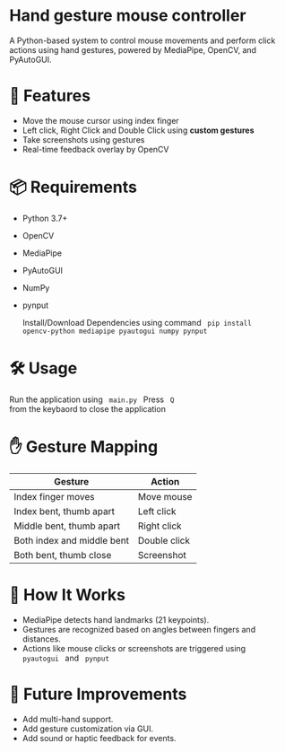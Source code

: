 # Hand gesture mouse controller
A Python-based system to control mouse movements and perform click actions using hand gestures, powered by MediaPipe, OpenCV, and PyAutoGUI.

# 🚀 Features

- Move the mouse cursor using index finger
- Left click, Right Click and Double Click using **custom gestures**
- Take screenshots using gestures
- Real-time feedback overlay by OpenCV

# 📦 Requirements

- Python 3.7+
- OpenCV
- MediaPipe
- PyAutoGUI
- NumPy
- pynput

  Install/Download Dependencies using command
  <code> pip install opencv-python mediapipe pyautogui numpy pynput </code>

# 🛠️ Usage
Run the application using <code> main.py </code>
Press <code> Q </code> from the keybaord to close the application

# ✋ Gesture Mapping

| Gesture                    | Action       |
| -------------------------- | ------------ |
| Index finger moves         | Move mouse   |
| Index bent, thumb apart    | Left click   |
| Middle bent, thumb apart   | Right click  |
| Both index and middle bent | Double click |
| Both bent, thumb close     | Screenshot   |

# 🧠 How It Works
- MediaPipe detects hand landmarks (21 keypoints).
- Gestures are recognized based on angles between fingers and distances.
- Actions like mouse clicks or screenshots are triggered using <code> pyautogui </code> and <code> pynput </code>

# 🧪 Future Improvements
- Add multi-hand support.
- Add gesture customization via GUI.
- Add sound or haptic feedback for events.
